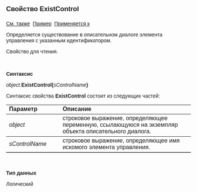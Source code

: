 ﻿<html>
<head>
<title>Описательный диалог\ExistControl</title>
</head>

<body>

<p><font size="4" face="Arial"><strong>Свойство ExistControl<br>
<br>
</strong></font><font face="Arial"><a href="../AsDialogEx.html">См. 
также</a>&nbsp;
<a href="../../Examples/E_AsDialogEx.html">Пример</a>&nbsp; <a
href="../AsDialogEx.html">Применяется к</a></font></p>

<p><font face="Arial">Определяется существование в описательном 
диалоге элемента управления с указанным идентификатором.</font></p>

<p><font face="Arial">Свойство для чтения. </font></p>

<p class="label">&nbsp;</p>

<p class="label"><font face="Arial"><b>Синтаксис</b></font></p>

<p><font face="Arial"><em>object.</em><strong>ExistControl(</strong><em>sControlName</em><strong>)</strong></font></p>

<p><font face="Arial">Синтаксис свойства <strong>ExistControl</strong>
состоит из следующих частей:</font></p>

<table border="1" cellPadding="5" cols="2" frame="below" rules="rows">
<TBODY>
  <tr vAlign="top">
    <td class="label" width="29%"><font face="Arial"><b>Параметр</b></font></td>
    <td class="label" width="71%"><font face="Arial"><strong>Описание</strong></font></td>
  </tr>
  <tr>
    <td width="29%"><em><font face="Arial">object</font></em></td>
    <td width="71%"><font face="Arial">строковое выражение, 
	определяющее переменную, ссылающуюся на экземпляр объекта описательного 
	диалога.</font></td>
  </tr>
  <tr>
    <td width="29%"><em><font face="Arial">sControlName</font></em></td>
    <td width="71%"><font face="Arial">строковое выражение, 
	определяющее имя искомого элемента управления.</font></td>
  </tr>
</table>

<p>&nbsp;</p>

<p class="label"><font face="Arial"><b>Тип данных</b></font></p>

<p class="label"><font face="Arial">Логический</font></p>

<p>&nbsp;</p>
</body>
</html>
